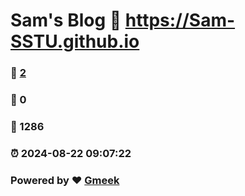 # Sam's Blog :link: https://Sam-SSTU.github.io 
### :page_facing_up: [2](https://Sam-SSTU.github.io/tag.html) 
### :speech_balloon: 0 
### :hibiscus: 1286 
### :alarm_clock: 2024-08-22 09:07:22 
### Powered by :heart: [Gmeek](https://github.com/Meekdai/Gmeek)
